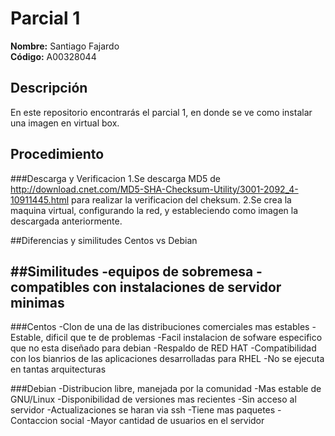 # Parcial 1

**Nombre:** Santiago Fajardo  
**Código:** A00328044

## Descripción
En este repositorio encontrarás el parcial 1, en donde se ve como instalar una imagen en virtual box.

## Procedimiento

###Descarga y Verificacion
1.Se descarga MD5 de http://download.cnet.com/MD5-SHA-Checksum-Utility/3001-2092_4-10911445.html para realizar la verificacion del cheksum.
2.Se crea la maquina virtual, configurando la red, y estableciendo como imagen la descargada anteriormente.

##Diferencias y similitudes Centos vs Debian

##Similitudes
-equipos de sobremesa
-compatibles con instalaciones de servidor minimas
-
###Centos
-Clon de una de las distribuciones comerciales mas estables
-Estable, dificil que te de problemas
-Facil instalacion de sofware especifico que no esta diseñado para debian
-Respaldo de RED HAT
-Compatibilidad con los bianrios de las aplicaciones desarrolladas para RHEL
-No se ejecuta en tantas arquitecturas


###Debian
-Distribucion libre, manejada por la comunidad
-Mas estable de GNU/Linux
-Disponibilidad de versiones mas recientes
-Sin acceso al servidor
-Actualizaciones se haran via ssh
-Tiene mas paquetes
-Contaccion social
-Mayor cantidad de usuarios en el servidor
